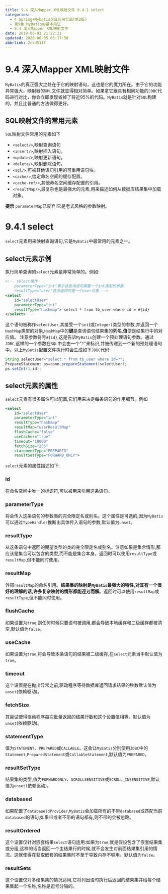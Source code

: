 ```yaml
---
title: 9.4 深入Mapper XML映射文件 9.4.1 select
categories: 
  - 4 Spring+Mybatis企业应用实战(第2版)
  - 第9章 MyBatis的基本用法
  - 9.4 深入Mapper XML映射文件
date: 2019-06-03 21:22:21
updated: 2020-06-05 03:17:50
abbrlink: 2c5d511f
---
```

# 9.4 深入Mapper XML映射文件
`MyBatis`的真正强大之处在于它的映射语句，这也是它的魔力所在。由于它的功能异常强大，映射器的`XML`文件就显得相对简单。如果拿它跟具有相同功能的`JDBC`代码进行对比，你会立即发现省掉了将近95%的代码。`MyBatis`就是针对`SQL`构建的，并且比普通的方法做得更好。

## SQL映射文件的常用元素
`SQL`映射文件常用的元素如下
- `<select/>`,映射查询语句
- `<insert/>`,映射插入语句。
- `<update/>`,映射更新语句。
- `<delete/>`,映射删除语句。
- `<sql/>`,可被其他语句引用的可重用语句块。
- `<cache/>`,给定命名空间的缓存配置。
- `<cache-ref/>`,其他命名空间缓存配置的引用。
- `<resultMap/>`,最复杂也是最强大的元素,用来描述如何从数据库结果集中加载对象。

**提示**
`parameterMap`已废弃!它是老式风格的参数映射。

# 9.4.1 select
`select`元素用来映射查询语句,它是`MyBatis`中最常用的元素之一。
## select元素示例
执行简单查询的`select`元素是非常简单的。例如:
```xml
<!-- select操作
    parameterType="int"表示该查询语句需要一个int类型的参数
    resultType="user"表示返回的是一个user对象 -->
<select
    id="selectUser"
    parameterType="int"
    resultType="hashmap"> select * from tb_user where id = #{id}
</select>
```
这个语句被称作`selectUser`,其接受一个`int`(或`Integer)`类型的参数,并返回一个`HashMap`类型的对象,`HashMap`中的**键**是查询语句结果集的**列名**,**值**便是结果行中的对应值。
注意参数符号`#{id}`,这是告诉`MyBatis`创建一个预处理语句参数。通过`JDBC`,这样的一个参数在`SQL`中会由一个"`?`"来标识,并被传递到一个新的预处理语句中。以上`MyBatis`配置文件执行时会生成如下`JDBC`代码:
```java
String selectUser="select * from tb_user where id=?";
PrepareStatement ps=conn.prepareStatement(selectUser);
ps.setInt(1,id);
```
## select元素的属性
`select`元素有很多属性可以配置,它们用来决定每条语句的作用细节。例如
```xml
<select
    id="selectUser"
    parameterType="int"
    resultType="hashmap"
    resultMap="userResultMap"
    flushCache="false"
    useCacher="true"
    timeout="10000"
    fetchSize="256"
    statementType="PREPARED"
    resultSetType="FORWARD_ONLY">
```
`select`元素的属性描述如下:
### id
在命名空间中唯一的标识符,可以被用来引用这条语句。
### parameterType
将会传入这条语句的参数类的完全限定名或别名。这个属性是可选的,因为`MyBatis`可以通过`TypeHandler`推断出具体传入语句的参数,默认值为`unset`。
### resultType
从这条语句中返回的期望类型的类的完全限定名或别名。注意如果是集合情形,那应该是集合可以包含的类型,而不能是集合本身。返回时可以使用`resultType`或`resultMap`,但不能同时使用。
### resultMap
外部`resultMap`的命名引用。**结果集的映射是`MyBatis`最强大的特性,对其有一个很好的理解的话,许多复杂映射的情形都能迎刃而解**。返回时可以使用`resultMap`或`resultType`,但不能同时使用。
### flushCache
如果设置为`true`,则任何时候只要语句被调用,都会导致本地缓存和二级缓存都被清空,默认值为`false`。
### useCache
如果设置为`true`,将会导致本条语句的结果被二级缓存,在`select`元素当中默认值为`true`。
### timeout
这个设置是在抛出异常之前,驱动程序等待数据库返回请求结果的秒数默认值为`unset`(依赖驱动)。
### fetchSize
其尝试使得驱动程序每次批量返回的结果行数和这个设置值相等。默认值为`unset`(依赖驱动)。
### statementType
值为`STATEMENT`、`PREPARED`或`CALLABLE`。这会让`MyBatis`分别使用`JDBC`中的`Statement`,`PreparedStatement`或`CallableStatement`,默认值为`PREPARED`。
### resultSetType
结果集的类型,值为`FORWARDONLY`、`SCROLLSENSITIVE`或`SCROLL_INSENSITIVE`,默认值为`unset(`依赖驱动)。
### databased
如果配置了`databaseldProvider`,`MyBatis`会加载所有的不带`databased`或匹配当前`databased`的语句;如果带或者不带的语句都有,则不带的会被忽略。
### resultOrdered
这个设置仅针对嵌套结果`select`语句适用:如果为`true`,就是假设包含了嵌套结果集或分组,这样的话当返回一个主结果行的时候,就不会发生对前面结果集引用的情况。这就使得在获取嵌套的结果集时不至于导致内存不够用。默认值为`false`。
### resultSets
这个设置仅对多结果集的情况适用,它将列出语句执行后返回的结果集并给每个结果集起一个名称,名称是逗号分隔的。
